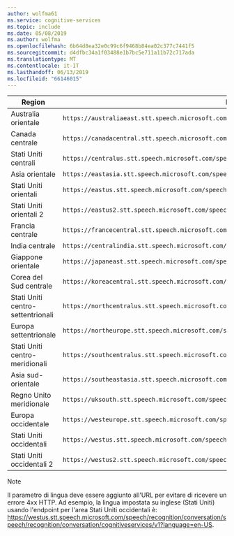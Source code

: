 ```yaml
---
author: wolfma61
ms.service: cognitive-services
ms.topic: include
ms.date: 05/08/2019
ms.author: wolfma
ms.openlocfilehash: 6b64d8ea32e0c99c6f9468b84ea02c377c7441f5
ms.sourcegitcommit: d4dfbc34a1f03488e1b7bc5e711a11b72c717ada
ms.translationtype: MT
ms.contentlocale: it-IT
ms.lasthandoff: 06/13/2019
ms.locfileid: "66146015"
---
```

| Region | Endpoint |
|--------|----------|
| Australia orientale | `https://australiaeast.stt.speech.microsoft.com/speech/recognition/conversation/cognitiveservices/v1` |
| Canada centrale | `https://canadacentral.stt.speech.microsoft.com/speech/recognition/conversation/cognitiveservices/v1` |
| Stati Uniti centrali | `https://centralus.stt.speech.microsoft.com/speech/recognition/conversation/cognitiveservices/v1` |
| Asia orientale | `https://eastasia.stt.speech.microsoft.com/speech/recognition/conversation/cognitiveservices/v1` |
| Stati Uniti orientali | `https://eastus.stt.speech.microsoft.com/speech/recognition/conversation/cognitiveservices/v1` |
| Stati Uniti orientali 2 | `https://eastus2.stt.speech.microsoft.com/speech/recognition/conversation/cognitiveservices/v1` |
| Francia centrale | `https://francecentral.stt.speech.microsoft.com/speech/recognition/conversation/cognitiveservices/v1` |
| India centrale | `https://centralindia.stt.speech.microsoft.com/speech/recognition/conversation/cognitiveservices/v1` |
| Giappone orientale | `https://japaneast.stt.speech.microsoft.com/speech/recognition/conversation/cognitiveservices/v1` |
| Corea del Sud centrale | `https://koreacentral.stt.speech.microsoft.com/speech/recognition/conversation/cognitiveservices/v1` |
| Stati Uniti centro-settentrionali | `https://northcentralus.stt.speech.microsoft.com/speech/recognition/conversation/cognitiveservices/v1` |
| Europa settentrionale | `https://northeurope.stt.speech.microsoft.com/speech/recognition/conversation/cognitiveservices/v1` |
| Stati Uniti centro-meridionali | `https://southcentralus.stt.speech.microsoft.com/speech/recognition/conversation/cognitiveservices/v1` |
| Asia sud-orientale | `https://southeastasia.stt.speech.microsoft.com/speech/recognition/conversation/cognitiveservices/v1` |
| Regno Unito meridionale | `https://uksouth.stt.speech.microsoft.com/speech/recognition/conversation/cognitiveservices/v1` |
| Europa occidentale | `https://westeurope.stt.speech.microsoft.com/speech/recognition/conversation/cognitiveservices/v1` |
| Stati Uniti occidentali | `https://westus.stt.speech.microsoft.com/speech/recognition/conversation/cognitiveservices/v1` |
| Stati Uniti occidentali 2 | `https://westus2.stt.speech.microsoft.com/speech/recognition/conversation/cognitiveservices/v1` |

> [!NOTE]
> Il parametro di lingua deve essere aggiunto all'URL per evitare di ricevere un errore 4xx HTTP. Ad esempio, la lingua impostata su inglese (Stati Uniti) usando l'endpoint per l'area Stati Uniti occidentali è: https://westus.stt.speech.microsoft.com/speech/recognition/conversation/speech/recognition/conversation/cognitiveservices/v1?language=en-US.
